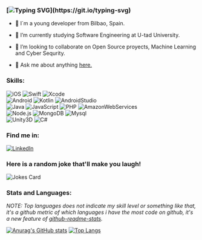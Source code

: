 ### [![Typing SVG](https://readme-typing-svg.herokuapp.com?font=Comic+Neue&color=8F16E4&width=439&lines=Hello+all%2C+my+name+is+Mikel+(Or+Raros).)](https://git.io/typing-svg)

-  :round_pushpin: I´m a young developer from Bilbao, Spain.

- 🌱 I’m currently studying Software Engineering at U-tad University.

- 👯 I’m looking to collaborate on Open Source proyects, Machine Learning and Cyber Sequrity.

- 💬 Ask me about anything [here.](https://github.com/R4r0s/R4r0s/issues)


### Skills:
![iOS](https://img.shields.io/badge/iOS-999999?style=for-the-badge&logo=apple&logoColor=white&labelColor=101010)
![Swift](https://img.shields.io/badge/Swift-FA7343?style=for-the-badge&logo=swift&logoColor=white&labelColor=101010)
![Xcode](https://img.shields.io/badge/Xcode-1575F9?style=for-the-badge&logo=xcode&logoColor=white&labelColor=101010)</br>
![Android](https://img.shields.io/badge/Android-3DDC84?style=for-the-badge&logo=android&logoColor=white&labelColor=101010)
![Kotlin](https://img.shields.io/badge/Kotlin-0095D5?style=for-the-badge&logo=kotlin&logoColor=white&labelColor=101010)
![AndroidStudio](https://img.shields.io/badge/Android_Studio-3DDC84?style=for-the-badge&logo=android-studio&logoColor=white&labelColor=101010)</br>
![Java](https://img.shields.io/badge/Java-007396?style=for-the-badge&logo=java&logoColor=white&labelColor=101010)
![JavaScript](https://img.shields.io/badge/JavaScript-F7DF1E?style=for-the-badge&logo=javaScript&logoColor=white&labelColor=101010)
![PHP](https://img.shields.io/badge/Php-8892BF?style=for-the-badge&logo=php&logoColor=white&labelColor=101010)
![AmazonWebServices](https://img.shields.io/badge/AWS-232F3E?style=for-the-badge&logo=amazon-aws&logoColor=white&labelColor=101010)</br>
![Node.js](https://img.shields.io/badge/Node.js-339933?style=for-the-badge&logo=node.js&logoColor=white&labelColor=101010)
![MongoDB](https://img.shields.io/badge/MongoDB-47A248?style=for-the-badge&logo=mongodb&logoColor=white&labelColor=101010)
![Mysql](https://img.shields.io/badge/Mysql-4479A1?style=for-the-badge&logo=mysql&logoColor=white&labelColor=101010)</br>
![Unity3D](https://img.shields.io/badge/Unity_3D-blueviolet?style=for-the-badge&logo=unity&logoColor=white&labelColor=101010)
![C#](https://img.shields.io/badge/CSharp-blueviolet?style=for-the-badge&logo=c-sharp&logoColor=white&labelColor=101010)


### Find me in:
[![LinkedIn](https://img.shields.io/badge/LinkedIn-Mikel_Fuentes-0077B5?style=for-the-badge&logo=linkedin&logoColor=white&labelColor=101010)](https://www.linkedin.com/in/mikel-fuentes/)


### Here is a random joke that'll make you laugh!
![Jokes Card](https://readme-jokes.vercel.app/api)


### Stats and Languages:
*NOTE: Top languages does not indicate my skill level or something like that, it's a github metric of which languages i have the most code on github, it's a new feature of [github-readme-stats](https://github.com/anuraghazra/github-readme-stats).*

[![Anurag's GitHub stats](https://github-readme-stats.vercel.app/api?username=R4r0s&theme=synthwave)](https://github.com/anuraghazra/github-readme-stats) [![Top Langs](https://github-readme-stats.vercel.app/api/top-langs/?username=R4r0s&layout=compact&theme=synthwave)](https://github.com/anuraghazra/github-readme-stats)
